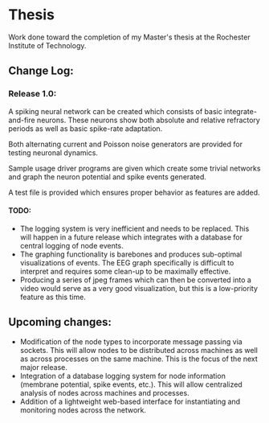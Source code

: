# Thesis

Work done toward the completion of my Master's thesis at the Rochester Institute of Technology.

## Change Log:

### Release 1.0:

  A spiking neural network can be created which consists of basic
  integrate-and-fire neurons. These neurons show both absolute and relative
  refractory periods as well as basic spike-rate adaptation.

  Both alternating current and Poisson noise generators are provided for
  testing neuronal dynamics.

  Sample usage driver programs are given which create some trivial networks and
  graph the neuron potential and spike events generated.

  A test file is provided which ensures proper behavior as features are added.

#### TODO:

  * The logging system is very inefficient and needs to be replaced. This
    will happen in a future release which integrates with a database for
    central logging of node events.
  * The graphing functionality is barebones and produces sub-optimal
    visualizations of events. The EEG graph specifically is difficult to
    interpret and requires some clean-up to be maximally effective.
  * Producing a series of jpeg frames which can then be converted into
    a video would serve as a very good visualization, but this is
    a low-priority feature as this time.

## Upcoming changes:
  * Modification of the node types to incorporate message passing via sockets.
    This will allow nodes to be distributed across machines as well as across
    processes on the same machine. This is the focus of the next major release.
  * Integration of a database logging system for node information (membrane
    potential, spike events, etc.). This will allow centralized analysis of
    nodes across machines and processes.
  * Addition of a lightweight web-based interface for instantiating and
    monitoring nodes across the network.
